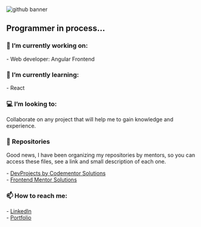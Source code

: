 ![github banner](https://user-images.githubusercontent.com/47092867/136709049-503e9238-0477-4371-b352-e7e10d9d071e.png)

Programmer in process...
-
<h3>🔭 I’m currently working on: </h3>
    - Web developer: Angular Frontend

<h3>🌱 I’m currently learning: </h3>
    - React
    
<h3>💻 I’m looking to: </h3>
    Collaborate on any project that will help me to gain knowledge and experience.

<h3>🚧 Repositories</h3>
<p>Good news, I have been organizing my repositories by mentors, so you can access these files, see a link and small description of each one.</p>
- <a href="https://github.com/vanecordero/DevProjects-by-codementor" target="_blank">DevProjects by Codementor Solutions</a>
    </br>
- <a  href="https://github.com/vanecordero/Frontend-Mentor" target="_blank">Frontend Mentor Solutions</a>

    
<h3>📫 How to reach me: </h3>
    - <a href="https://www.linkedin.com/in/rvco/" target="_blank">LinkedIn</a>
    </br>
    - <a  href="http://www.rvcordero.com/" target="_blank">Portfolio</a>
<!--
**vanecordero/vanecordero** is a ✨ _special_ ✨ repository because its `README.md` (this file) appears on your GitHub profile.

Here are some ideas to get you started:


- 🤔 I’m looking for help with ...
- 💬 Ask me about ...
- 😄 Pronouns: ...
- ⚡ Fun fact: ...
-->
